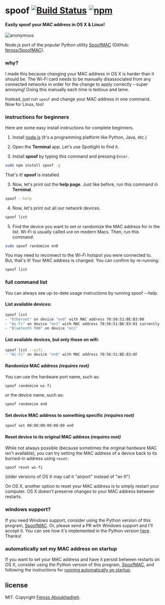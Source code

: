 # spoof [![Build Status](https://img.shields.io/travis/feross/spoof.svg)](https://travis-ci.org/feross/spoof) [![npm](https://img.shields.io/npm/v/spoof.svg)](https://npmjs.org/package/spoof)

#### Easily spoof your MAC address in OS X & Linux!

![anonymous](https://raw.githubusercontent.com/feross/spoof/master/img/img.png)

Node.js port of the popular Python utility [SpoofMAC](https://pypi.python.org/pypi/SpoofMAC/) (GitHub: [feross/SpoofMAC](https://github.com/feross/SpoofMAC)).

### why?

I made this because changing your MAC address in OS X is harder than it should be. The Wi-Fi card needs to be manually disassociated from any connected networks in order for the change to apply correctly – super annoying! Doing this manually each time is tedious and lame.

Instead, just run `spoof` and change your MAC address in one command. Now for Linux, too!

### instructions for beginners

Here are some easy install instructions for complete beginners.

1. Install [node.js](http://nodejs.org/) (it's a programming platform like Python, Java, etc.)

2. Open the **Terminal** app. Let's use Spotlight to find it.

3. Install **spoof** by typing this command and pressing `Enter`.

  ```bash
  sudo npm install spoof -g
  ```
  
  That's it! **spoof** is installed.
  
3. Now, let's print out the **help page**. Just like before, run this command in **Terminal**.

  ```bash
  spoof --help
  ```

4. Now, let's print out all our network devices.

  ```bash
  spoof list
  ```

5. Find the device you want to set or randomize the MAC address for in the list. Wi-Fi is usually called `en0` on modern Macs. Then, run this command:

  ```bash
  sudo spoof randomize en0
  ```

  You may need to reconnect to the Wi-Fi hotspot you were connected to. But, that's it! Your MAC address is changed. You can confirm by re-running:

   ```bash
   spoof list
   ```

### full command list

You can always see up-to-date usage instructions by running spoof --help.

#### List available devices:

```bash
spoof list
- "Ethernet" on device "en0" with MAC address 70:56:51:BE:B3:00
- "Wi-Fi" on device "en1" with MAC address 70:56:51:BE:B3:01 currently set to 70:56:51:BE:B3:02
- "Bluetooth PAN" on device "en1"
```

#### List available devices, but only those on wifi:

```bash
spoof list --wifi
- "Wi-Fi" on device "en0" with MAC address 70:56:51:BE:B3:6F
```

#### Randomize MAC address *(requires root)*

You can use the hardware port name, such as:

```bash
spoof randomize wi-fi
```

or the device name, such as:

```bash
spoof randomize en0
```

#### Set device MAC address to something specific *(requires root)*

```bash
spoof set 00:00:00:00:00:00 en0
```

#### Reset device to its original MAC address *(requires root)*

While not always possible (because sometimes the original hardware MAC
isn't available), you can try setting the MAC address of a device back
to its burned-in address using `reset`:

```bash
spoof reset wi-fi
```

(older versions of OS X may call it "airport" instead of "wi-fi")

On OS X, another option to reset your MAC address is to simply restart your
computer. OS X doesn't preserve changes to your MAC address between restarts.

### windows support?

If you need Windows support, consider using the Python version of this program,
[SpoofMAC](https://github.com/feross/SpoofMAC). Or, please send a PR with Windows
support and I'll accept it. You can see how it's implemented in the Python version
[here](https://github.com/feross/SpoofMAC/blob/master/spoofmac/interface.py#L113).
Thanks!

### automatically set my MAC address on startup

If you want to set your MAC address and have it persist between restarts on
OS X, consider using the Python version of this program,
[SpoofMAC](https://github.com/feross/SpoofMAC), and following the instructions
for [running automatically on startup](https://github.com/feross/spoofmac#optional-run-automatically-at-startup).

## license

MIT. Copyright [Feross Aboukhadijeh](https://www.twitter.com/feross).
